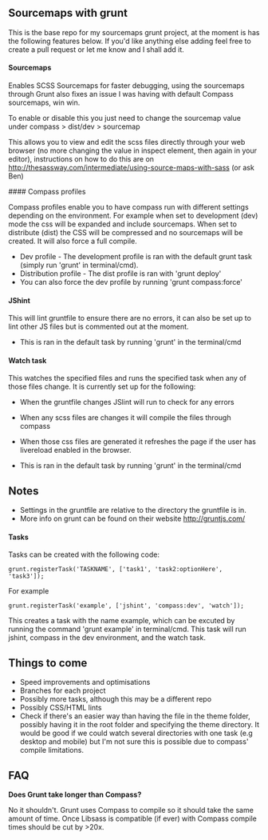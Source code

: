 ## Sourcemaps with grunt

This is the base repo for my sourcemaps grunt project, at the moment is has the following features below. If you'd like anything else adding feel free to create a pull request or let me know and I shall add it.

#### Sourcemaps

Enables SCSS Sourcemaps for faster debugging, using the sourcemaps through Grunt also fixes an issue I was having with default Compass sourcemaps, win win.

To enable or disable this you just need to change the sourcemap value under compass > dist/dev > sourcemap

This allows you to view and edit the scss files directly through your web browser (no more changing the value in inspect element, then again in your editor), instructions on how to do this are on http://thesassway.com/intermediate/using-source-maps-with-sass (or ask Ben)

#### Compass profiles

Compass profiles enable you to have compass run with different settings depending on the environment. For example when set to development (dev) mode the css will be expanded and include sourcemaps. When set to distribute (dist) the CSS will be compressed and no sourcemaps will be created. It will also force a full compile.

- Dev profile - The development profile is ran with the default grunt task (simply run 'grunt' in terminal/cmd).
- Distribution profile - The dist profile is ran with 'grunt deploy'
- You can also force the dev profile by running 'grunt compass:force'

#### JShint

This will lint gruntfile to ensure there are no errors, it can also be set up to lint other JS files but is commented out at the moment.

- This is ran in the default task by running 'grunt' in the terminal/cmd

#### Watch task

This watches the specified files and runs the specified task when any of those files change. It is currently set up for the following:

- When the gruntfile changes JSlint will run to check for any errors
- When any scss files are changes it will compile the files through compass
- When those css files are generated it refreshes the page if the user has livereload enabled in the browser.

- This is ran in the default task by running 'grunt' in the terminal/cmd

## Notes

- Settings in the gruntfile are relative to the directory the gruntfile is in.
- More info on grunt can be found on their website http://gruntjs.com/

#### Tasks

Tasks can be created with the following code:

    grunt.registerTask('TASKNAME', ['task1', 'task2:optionHere', 'task3']);

For example

    grunt.registerTask('example', ['jshint', 'compass:dev', 'watch']);

This creates a task with the name example, which can be excuted by running the command 'grunt example' in terminal/cmd. This task will run jshint, compass in the dev environment, and the watch task.


## Things to come

- Speed improvements and optimisations
- Branches for each project
- Possibly more tasks, although this may be a different repo
- Possibly CSS/HTML lints
- Check if there's an easier way than having the file in the theme folder, possibly having it in the root folder and specifying the theme directory. It would be good if we could watch several directories with one task (e.g desktop and mobile) but I'm not sure this is possible due to compass' compile limitations.

## FAQ

**Does Grunt take longer than Compass?**

No it shouldn't. Grunt uses Compass to compile so it should take the same amount of time. Once Libsass is compatible (if ever) with Compass compile times should be cut by >20x.
